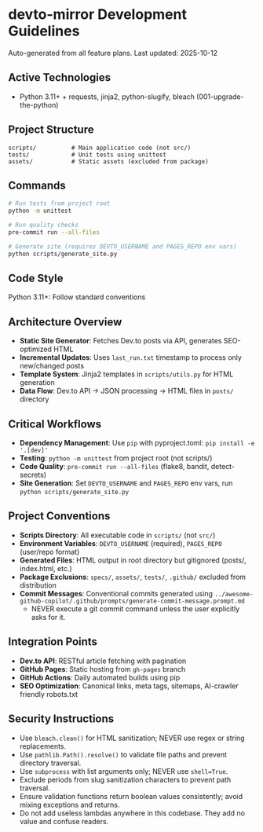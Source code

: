 # devto-mirror Development Guidelines

Auto-generated from all feature plans. Last updated: 2025-10-12

## Active Technologies
- Python 3.11+ + requests, jinja2, python-slugify, bleach (001-upgrade-the-python)

## Project Structure
```
scripts/          # Main application code (not src/)
tests/            # Unit tests using unittest
assets/           # Static assets (excluded from package)
```

## Commands
```bash
# Run tests from project root
python -m unittest

# Run quality checks
pre-commit run --all-files

# Generate site (requires DEVTO_USERNAME and PAGES_REPO env vars)
python scripts/generate_site.py
```

## Code Style
Python 3.11+: Follow standard conventions

## Architecture Overview
- **Static Site Generator**: Fetches Dev.to posts via API, generates SEO-optimized HTML
- **Incremental Updates**: Uses `last_run.txt` timestamp to process only new/changed posts
- **Template System**: Jinja2 templates in `scripts/utils.py` for HTML generation
- **Data Flow**: Dev.to API → JSON processing → HTML files in `posts/` directory

## Critical Workflows
- **Dependency Management**: Use `pip` with pyproject.toml: `pip install -e '.[dev]'`
- **Testing**: `python -m unittest` from project root (not scripts/)
- **Code Quality**: `pre-commit run --all-files` (flake8, bandit, detect-secrets)
- **Site Generation**: Set `DEVTO_USERNAME` and `PAGES_REPO` env vars, run `python scripts/generate_site.py`

## Project Conventions
- **Scripts Directory**: All executable code in `scripts/` (not `src/`)
- **Environment Variables**: `DEVTO_USERNAME` (required), `PAGES_REPO` (user/repo format)
- **Generated Files**: HTML output in root directory but gitignored (posts/, index.html, etc.)
- **Package Exclusions**: `specs/`, `assets/`, `tests/`, `.github/` excluded from distribution
- **Commit Messages**: Conventional commits generated using `../awesome-github-copilot/.github/prompts/generate-commit-message.prompt.md`
  - NEVER execute a git commit command unless the user explicitly asks for it.

## Integration Points
- **Dev.to API**: RESTful article fetching with pagination
- **GitHub Pages**: Static hosting from `gh-pages` branch
- **GitHub Actions**: Daily automated builds using pip
- **SEO Optimization**: Canonical links, meta tags, sitemaps, AI-crawler friendly robots.txt

<!-- MANUAL ADDITIONS START -->
## Security Instructions

- Use `bleach.clean()` for HTML sanitization; NEVER use regex or string replacements.
- Use `pathlib.Path().resolve()` to validate file paths and prevent directory traversal.
- Use `subprocess` with list arguments only; NEVER use `shell=True`.
- Exclude periods from slug sanitization characters to prevent path traversal.
- Ensure validation functions return boolean values consistently; avoid mixing exceptions and returns.
- Do not add useless lambdas anywhere in this codebase. They add no value and confuse readers.

<!-- MANUAL ADDITIONS END -->
